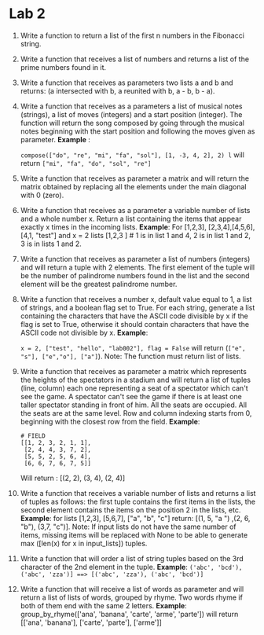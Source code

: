 # Lab 2

1. Write a function to return a list of the first n numbers in the Fibonacci string.


2. Write a function that receives a list of numbers and returns a list of the prime numbers found in it.


3. Write a function that receives as parameters two lists a and b and returns: (a intersected with b, a reunited with b, a - b, b - a).


4. Write a function that receives as a parameters a list of musical notes (strings), a list of moves (integers) and a start position (integer). The function will return the song composed by going through the musical notes beginning with the start position and following the moves given as parameter. **Example** :

    ``` compose(["do", "re", "mi", "fa", "sol"], [1, -3, 4, 2], 2) l ``` will return ``` ["mi", "fa", "do", "sol", "re"] ```


5. Write a function that receives as parameter a matrix and will return the matrix obtained by replacing all the elements under the main diagonal with 0 (zero).


6. Write a function that receives as a parameter a variable number of lists and a whole number x. Return a list containing the items that appear exactly x times in the incoming lists. **Example**: For [1,2,3], [2,3,4],[4,5,6], [4,1, "test"] and x = 2 lists [1,2,3 ] # 1 is in list 1 and 4, 2 is in list 1 and 2, 3 is in lists 1 and 2.


7. Write a function that receives as parameter a list of numbers (integers) and will return a tuple with 2 elements. The first element of the tuple will be the number of palindrome numbers found in the list and the second element will be the greatest palindrome number.


8. Write a function that receives a number x, default value equal to 1, a list of strings, and a boolean flag set to True. For each string, generate a list containing the characters that have the ASCII code divisible by x if the flag is set to True, otherwise it should contain characters that have the ASCII code not divisible by x. **Example**:

   ``` x = 2, ["test", "hello", "lab002"], flag = False ``` will return (``` ["e", "s"], ["e","o"], ["a"] ```). Note: The function must return list of lists.


9. Write a function that receives as parameter a matrix which represents the heights of the spectators in a stadium and will return a list of tuples (line, column) each one representing a seat of a spectator which can't see the game. A spectator can't see the game if there is at least one taller spectator standing in front of him. All the seats are occupied. All the seats are at the same level. Row and column indexing starts from 0, beginning with the closest row from the field. **Example**:

   ``` 
   # FIELD
   [[1, 2, 3, 2, 1, 1],
    [2, 4, 4, 3, 7, 2],
    [5, 5, 2, 5, 6, 4],
    [6, 6, 7, 6, 7, 5]] 
   ```
   Will return : [(2, 2), (3, 4), (2, 4)]


10. Write a function that receives a variable number of lists and returns a list of tuples as follows: the first tuple contains the first items in the lists, the second element contains the items on the position 2 in the lists, etc. **Example**: for lists [1,2,3], [5,6,7], ["a", "b", "c"] return: [(1, 5, "a ") ,(2, 6, "b"), (3,7, "c")]. Note: If input lists do not have the same number of items, missing items will be replaced with None to be able to generate max ([len(x) for x in input_lists]) tuples.


11. Write a function that will order a list of string tuples based on the 3rd character of the 2nd element in the tuple. **Example**:
   ``` ('abc', 'bcd'), ('abc', 'zza')] ==> [('abc', 'zza'), ('abc', 'bcd')] ```


12. Write a function that will receive a list of words as parameter and will return a list of lists of words, grouped by rhyme. Two words rhyme if both of them end with the same 2 letters. **Example**: group_by_rhyme(['ana', 'banana', 'carte', 'arme', 'parte']) will return [['ana', 'banana'], ['carte', 'parte'], ['arme']]
